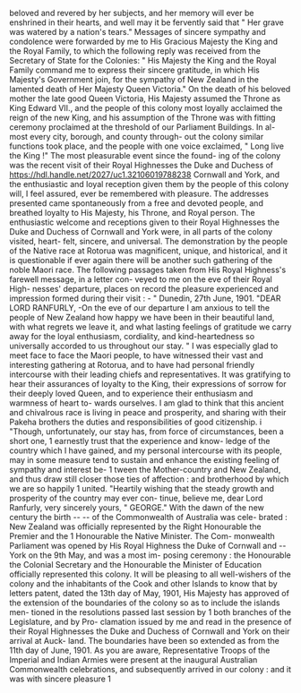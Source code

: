 beloved and revered by her subjects, and her memory will ever be enshrined in their hearts, and well may it be fervently said that " Her grave was watered by a nation's tears." Messages of sincere sympathy and condolence were forwarded by me to His Gracious Majesty the King and the Royal Family, to which the following reply was received from the Secretary of State for the Colonies: " His Majesty the King and the Royal Family command me to express their sincere gratitude, in which His Majesty's Government join, for the sympathy of New Zealand in the lamented death of Her Majesty Queen Victoria." On the death of his beloved mother the late good Queen Victoria, His Majesty assumed the Throne as King Edward VII., and the people of this colony most loyally acclaimed the reign of the new King, and his assumption of the Throne was with fitting ceremony proclaimed at the threshold of our Parliament Buildings. In al- most every city, borough, and county through- out the colony similar functions took place, and the people with one voice exclaimed, " Long live the King !" The most pleasurable event since the found- ing of the colony was the recent visit of their Royal Highnesses the Duke and Duchess of https://hdl.handle.net/2027/uc1.32106019788238 Cornwall and York, and the enthusiastic and loyal reception given them by the people of this colony will, I feel assured, ever be remembered with pleasure. The addresses presented came spontaneously from a free and devoted people, and breathed loyalty to His Majesty, his Throne, and Royal person. The enthusiastic welcome and receptions given to their Royal Highnesses the Duke and Duchess of Cornwall and York were, in all parts of the colony visited, heart- felt, sincere, and universal. The demonstration by the people of the Native race at Rotorua was magnificent, unique, and historical, and it is questionable if ever again there will be another such gathering of the noble Maori race. The following passages taken from His Royal Highness's farewell message, in a letter con- veyed to me on the eve of their Royal High- nesses' departure, places on record the pleasure experienced and impression formed during their visit : - " Dunedin, 27th June, 1901. "DEAR LORD RANFURLY, -On the eve of our departure I am anxious to tell the people of New Zealand how happy we have been in their beautiful land, with what regrets we leave it, and what lasting feelings of gratitude we carry away for the loyal enthusiasm, cordiality, and kind-heartedness so universally accorded to us throughout our stay. " I was especially glad to meet face to face the Maori people, to have witnessed their vast and interesting gathering at Rotorua, and to have had personal friendly intercourse with their leading chiefs and representatives. It was gratifying to hear their assurances of loyalty to the King, their expressions of sorrow for their deeply loved Queen, and to experience their enthusiasm and warmness of heart to- wards ourselves. I am glad to think that this ancient and chivalrous race is living in peace <!-- PageHeader=":" --> and prosperity, and sharing with their Pakeha brothers the duties and responsibilities of good citizenship. i "Though, unfortunately, our stay has, from force of circumstances, been a short one, 1 earnestly trust that the experience and know- <!-- PageHeader="\--" --> ledge of the country which I have gained, and my personal intercourse with its people, may in some measure tend to sustain and enhance the existing feeling of sympathy and interest be- 1 tween the Mother-country and New Zealand, and thus draw still closer those ties of affection : and brotherhood by which we are so happily 1 united. "Heartily wishing that the steady growth and prosperity of the country may ever con- tinue, believe me, dear Lord Ranfurly, very <!-- PageHeader=":" --> sincerely yours, " GEORGE." <!-- PageHeader="\-" --> With the dawn of the new century the birth \-- -- of the Commonwealth of Australia was cele- <!-- PageHeader="!" --> brated : New Zealand was officially represented by the Right Honourable the Premier and the 1 Honourable the Native Minister. The Com- monwealth Parliament was opened by His Royal Highness the Duke of Cornwall and \-- York on the 9th May, and was a most im- posing ceremony : the Honourable the Colonial Secretary and the Honourable the Minister of Education officially represented this colony. It will be pleasing to all well-wishers of the colony and the inhabitants of the Cook and other Islands to know that by letters patent, dated the 13th day of May, 1901, His Majesty has approved of the extension of the boundaries of the colony so as to include the islands men- tioned in the resolutions passed last session by 1 both branches of the Legislature, and by Pro- clamation issued by me and read in the presence of their Royal Highnesses the Duke and Duchess of Cornwall and York on their arrival at Auck- land. The boundaries have been so extended as from the 11th day of June, 1901. As you are aware, Representative Troops of the Imperial and Indian Armies were present at the inaugural Australian Commonwealth celebrations, and subsequently arrived in our colony : and it was with sincere pleasure 1 